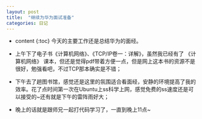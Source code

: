 ```yaml
---
layout: post
title:  "继续为华为面试准备"
categories: 日记
---
```

* content
{:toc}
今天的主要工作还是总结华为的面经。




* 上午下了电子书《计算机网络》、《TCP/IP卷一：详解》，虽然我已经有了 《计算机网络》 课本，但还是觉得pdf带着方便一点，但是网上这本书的资源不是很好，勉强看吧，不过TCP那本确实是不错；
* 下午去了趟图书馆，感觉还是这里的氛围适合看面经，安静的环境提高了我的效率。花了点时间第一次在Ubuntu上ss科学上网，感觉免费的ss速度还是可以接受的~还有就是下午的雷阵雨好大；
* 晚上的话就是跟师兄一起打代码学习了，一直到晚上11点~